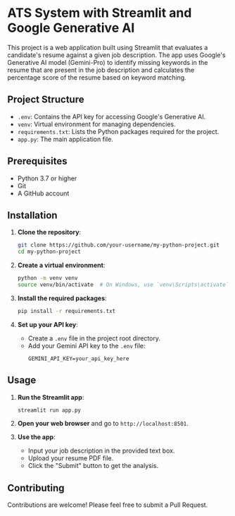 # ATS System with Streamlit and Google Generative AI

This project is a web application built using Streamlit that evaluates a candidate's resume against a given job description. The app uses Google's Generative AI model (Gemini-Pro) to identify missing keywords in the resume that are present in the job description and calculates the percentage score of the resume based on keyword matching.

## Project Structure

- `.env`: Contains the API key for accessing Google's Generative AI.
- `venv`: Virtual environment for managing dependencies.
- `requirements.txt`: Lists the Python packages required for the project.
- `app.py`: The main application file.

## Prerequisites

- Python 3.7 or higher
- Git
- A GitHub account

## Installation

1. **Clone the repository**:
    ```bash
    git clone https://github.com/your-username/my-python-project.git
    cd my-python-project
    ```

2. **Create a virtual environment**:
    ```bash
    python -m venv venv
    source venv/bin/activate  # On Windows, use `venv\Scripts\activate`
    ```

3. **Install the required packages**:
    ```bash
    pip install -r requirements.txt
    ```

4. **Set up your API key**:
    - Create a `.env` file in the project root directory.
    - Add your Gemini API key to the `.env` file:
      ```
      GEMINI_API_KEY=your_api_key_here
      ```

## Usage

1. **Run the Streamlit app**:
    ```bash
    streamlit run app.py
    ```

2. **Open your web browser** and go to `http://localhost:8501`.

3. **Use the app**:
    - Input your job description in the provided text box.
    - Upload your resume PDF file.
    - Click the "Submit" button to get the analysis.

## Contributing

Contributions are welcome! Please feel free to submit a Pull Request.
